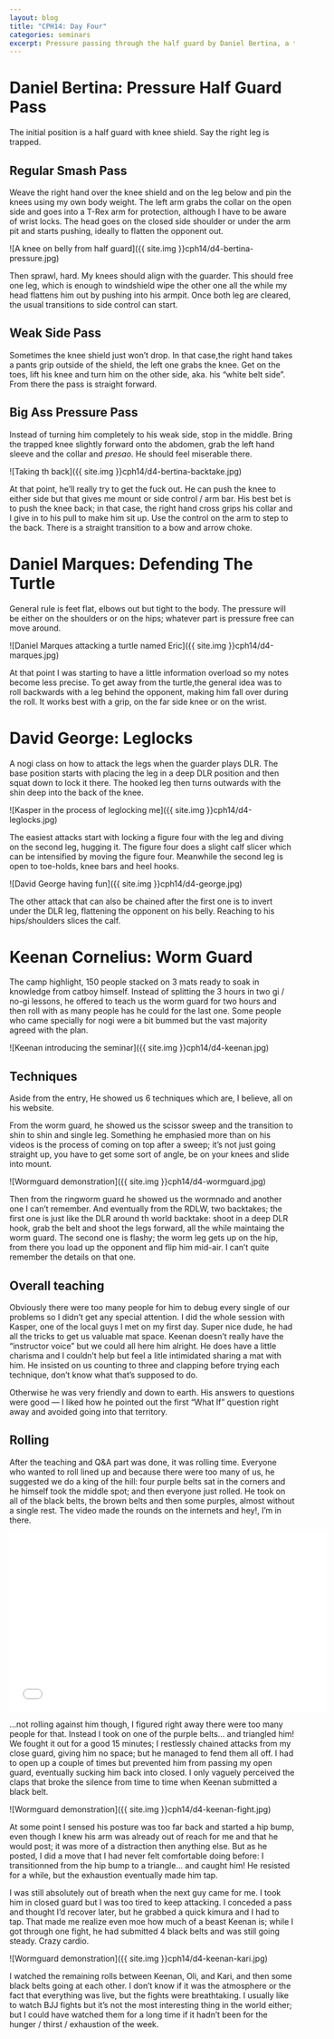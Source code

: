 ```yaml
---
layout: blog
title: "CPH14: Day Four"
categories: seminars
excerpt: Pressure passing through the half guard by Daniel Bertina, a turtle defense by Daniel Marques. A primer on leglocks by David George in the afternoon, and the Keenan Cornelius seminar!
---
```

# Daniel Bertina: Pressure Half Guard Pass

The initial position is a half guard with knee shield. Say the right leg is trapped.

## Regular Smash Pass

Weave the right hand over the knee shield and on the leg below and pin the knees using my own body weight. The left arm grabs the collar on the open side and goes into a T-Rex arm for protection, although I have to be aware of wrist locks. The head goes on the closed side shoulder or under the arm pit and starts pushing, ideally to flatten the opponent out.

![A knee on belly from half guard]({{ site.img }}cph14/d4-bertina-pressure.jpg)

Then sprawl, hard. My knees should align with the guarder. This should free one leg, which is enough to windshield wipe the other one all the while my head flattens him out by pushing into his armpit. Once both leg are cleared, the usual transitions to side control can start.

## Weak Side Pass

Sometimes the knee shield just won’t drop. In that case,the right hand takes a pants grip outside of the shield, the left one grabs the knee. Get on the toes, lift his knee and turn him on the other side, aka. his “white belt side”. From there the pass is straight forward.

## Big Ass Pressure Pass

Instead of turning him completely to his weak side, stop in the middle. Bring the trapped knee slightly forward onto the abdomen, grab the left hand sleeve and the collar and *presao*. He should feel miserable there.

![Taking th back]({{ site.img }}cph14/d4-bertina-backtake.jpg)

At that point, he’ll really try to get the fuck out. He can push the knee to either side but that gives me mount or side control / arm bar. His best bet is to push the knee back; in that case, the right hand cross grips his collar and I give in to his pull to make him sit up. Use the control on the arm to step to the back. There is a straight transition to a bow and arrow choke.


# Daniel Marques: Defending The Turtle

General rule is feet flat, elbows out but tight to the body. The pressure will be either on the shoulders or on the hips; whatever part is pressure free can move around.

![Daniel Marques attacking a turtle named Eric]({{ site.img }}cph14/d4-marques.jpg)

At that point I was starting to have a little information overload so my notes become less precise. To get away from the turtle,the general idea was  to roll backwards with a leg behind the opponent, making him fall over during the roll. It works best with a grip, on the far side knee or on the wrist.


# David George: Leglocks

A nogi class on how to attack the legs when the guarder plays DLR. The base position starts with placing the leg in a deep DLR position and then squat down to lock it there. The hooked leg then turns outwards with the shin deep into the back of the knee.

![Kasper in the process of leglocking me]({{ site.img }}cph14/d4-leglocks.jpg)

The easiest attacks start with locking a figure four with the leg and diving on the second leg, hugging it. The figure four does a slight calf slicer which can be intensified by moving the figure four. Meanwhile the second leg is open to toe-holds, knee bars and heel hooks.

![David George having fun]({{ site.img }}cph14/d4-george.jpg)

The other attack that can also be chained after the first one is to invert under the DLR leg, flattening the opponent on his belly. Reaching to his hips/shoulders slices the calf.


# Keenan Cornelius: Worm Guard

The camp highlight, 150 people stacked on 3 mats ready to soak in knowledge from catboy himself. Instead of splitting the 3 hours in two gi / no-gi lessons, he offered to teach us the worm guard for two hours and then roll with as many people has he could for the last one. Some people who came specially for nogi were a bit bummed but the vast majority agreed with the plan.

![Keenan introducing the seminar]({{ site.img }}cph14/d4-keenan.jpg)

## Techniques

Aside from the entry, He showed us 6 techniques which are, I believe, all on his website.

From the worm guard, he showed us the scissor sweep and the transition to shin to shin and single leg. Something he emphasied more than on his videos is the process of coming on top after a sweep; it’s not just going straight up, you have to get some sort of angle, be on your knees and slide into mount.

![Wormguard demonstration]({{ site.img }}cph14/d4-wormguard.jpg)

Then from the ringworm guard he showed us the wormnado and another one I can’t remember. And eventually from the RDLW, two backtakes; the first one is just like the DLR around th world backtake: shoot in a deep DLR hook, grab the belt and shoot the legs forward, all the while maintaing the worm guard. The second one is flashy; the worm leg gets up on the hip, from there you load up the opponent and flip him mid-air. I can’t quite remember the details on that one.

## Overall teaching

Obviously there were too many people for him to debug every single of our problems so I didn’t get any special attention. I did the whole session with Kasper, one of the local guys I met on my first day. Super nice dude, he had all the tricks to get us valuable mat space. Keenan doesn’t really have the “instructor voice” but we could all here him alright. He does have a little charisma and I couldn’t help but feel a litle intimidated sharing a mat with him. He insisted on us counting to three and clapping before trying each technique, don’t know what that’s supposed to do.

Otherwise he was very friendly and down to earth. His answers to questions were good — I liked how he pointed out the first “What If” question right away and avoided going into that territory.

## Rolling

After the teaching and Q&A part was done, it was rolling time. Everyone who wanted to roll lined up and because there were too many of us, he suggested we do a king of the hill: four purple belts sat in the corners and he himself took the middle spot; and then everyone just rolled. He took on all of the black belts, the brown belts and then some purples, almost without a single rest. The video made the rounds on the internets and hey!, I’m in there.

<iframe width="560" height="315" src="//www.youtube.com/embed/nXjPKwU1hZs" frameborder="0" allowfullscreen></iframe>

…not rolling against him though, I figured right away there were too many people for that. Instead I took on one of the purple belts… and triangled him! We fought it out for a good 15 minutes; I restlessly chained attacks from my close guard, giving him no space; but he managed to fend them all off. I had to open up a couple of times but prevented him from passing my open guard, eventually sucking him back into closed. I only vaguely perceived the claps that broke the silence from time to time when Keenan submitted a black belt.

![Wormguard demonstration]({{ site.img }}cph14/d4-keenan-fight.jpg)

At some point I sensed his posture was too far back and started a hip bump, even though I knew his arm was already out of reach for me and that he would post; it was more of a distraction then anything else. But as he posted, I did a move that I had never felt comfortable doing before: I transitionned from the hip bump to a triangle… and caught him! He resisted for a while, but the exhaustion eventually made him tap.

I was still absolutely out of breath when the next guy came for me. I took him in closed guard but I was too tired to keep attacking. I conceded a pass and thought I’d recover later, but he grabbed a quick kimura and I had to tap. That made me realize even moe how much of a beast Keenan is; while I got through one fight, he had submitted 4 black belts and was still going steady. Crazy cardio.

![Wormguard demonstration]({{ site.img }}cph14/d4-keenan-kari.jpg)

I watched the remaining rolls between Keenan, Oli, and Kari, and then some black belts going at each other. I don’t know if it was the atmosphere or the fact that everything was live, but the fights were breathtaking. I usually like to watch BJJ fights but it’s not the most interesting thing in the world either; but I could have watched them for a long time if it hadn’t been for the hunger / thirst / exhaustion of the week.